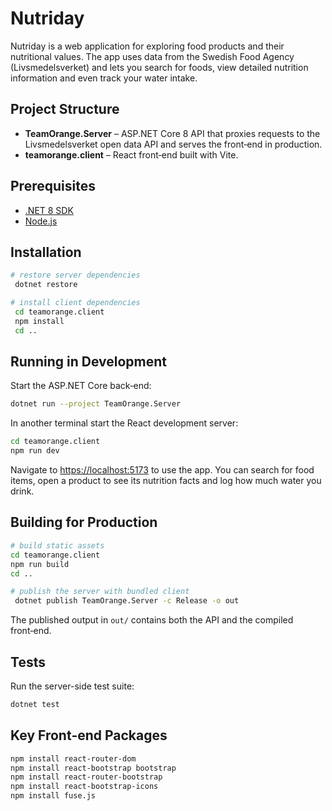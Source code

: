 # Nutriday

Nutriday is a web application for exploring food products and their nutritional values. The app uses data from the Swedish Food Agency (Livsmedelsverket) and lets you search for foods, view detailed nutrition information and even track your water intake.

## Project Structure

- **TeamOrange.Server** – ASP.NET Core 8 API that proxies requests to the Livsmedelsverket open data API and serves the front‑end in production.
- **teamorange.client** – React front‑end built with Vite.

## Prerequisites

- [.NET 8 SDK](https://dotnet.microsoft.com/)
- [Node.js](https://nodejs.org/)

## Installation

```sh
# restore server dependencies
 dotnet restore

# install client dependencies
 cd teamorange.client
 npm install
 cd ..
```

## Running in Development

Start the ASP.NET Core back‑end:

```sh
dotnet run --project TeamOrange.Server
```

In another terminal start the React development server:

```sh
cd teamorange.client
npm run dev
```

Navigate to <https://localhost:5173> to use the app. You can search for food items, open a product to see its nutrition facts and log how much water you drink.

## Building for Production

```sh
# build static assets
cd teamorange.client
npm run build
cd ..

# publish the server with bundled client
 dotnet publish TeamOrange.Server -c Release -o out
```

The published output in `out/` contains both the API and the compiled front‑end.

## Tests

Run the server-side test suite:

```sh
dotnet test
```

## Key Front‑end Packages

```sh
npm install react-router-dom
npm install react-bootstrap bootstrap
npm install react-router-bootstrap
npm install react-bootstrap-icons
npm install fuse.js
```
